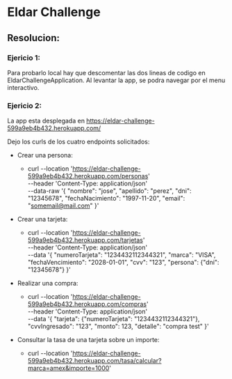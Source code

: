 # Eldar Challenge

## Resolucion:

### Ejericio 1: 
Para probarlo local hay que descomentar las dos lineas de codigo en EldarChallengeApplication.
Al levantar la app, se podra navegar por el menu interactivo.

### Ejericio 2:
La app esta desplegada en https://eldar-challenge-599a9eb4b432.herokuapp.com/

Dejo los curls de los cuatro endpoints solicitados:
- Crear una persona:
    
  - curl --location 'https://eldar-challenge-599a9eb4b432.herokuapp.com/personas' \
      --header 'Content-Type: application/json' \
      --data-raw '{
          "nombre": "jose",
          "apellido": "perez",
          "dni": "12345678",
          "fechaNacimiento": "1997-11-20",
          "email": "somemail@mail.com"
      }'

- Crear una tarjeta:
        
  - curl --location 'https://eldar-challenge-599a9eb4b432.herokuapp.com/tarjetas' \
          --header 'Content-Type: application/json' \
          --data '{
              "numeroTarjeta": "1234432112344321",
              "marca": "VISA",
              "fechaVencimiento": "2028-01-01",
              "cvv": "123",
              "persona": {"dni": "12345678"}
          }'

- Realizar una compra:
        
  - curl --location 'https://eldar-challenge-599a9eb4b432.herokuapp.com/compras' \
          --header 'Content-Type: application/json' \
          --data '{
              "tarjeta": {"numeroTarjeta": "1234432112344321"},
              "cvvIngresado": "123",
              "monto": 123,
              "detalle": "compra test"
          }'

- Consultar la tasa de una tarjeta sobre un importe:
        
  - curl --location 'https://eldar-challenge-599a9eb4b432.herokuapp.com/tasa/calcular?marca=amex&importe=1000'
